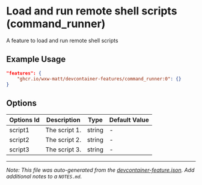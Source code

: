 
# Load and run remote shell scripts (command_runner)

A feature to load and run remote shell scripts

## Example Usage

```json
"features": {
    "ghcr.io/wxw-matt/devcontainer-features/command_runner:0": {}
}
```

## Options

| Options Id | Description | Type | Default Value |
|-----|-----|-----|-----|
| script1 | The script 1. | string | - |
| script2 | The script 2. | string | - |
| script3 | The script 3. | string | - |



---

_Note: This file was auto-generated from the [devcontainer-feature.json](https://github.com/wxw-matt/devcontainer-features/blob/main/src/command_runner/devcontainer-feature.json).  Add additional notes to a `NOTES.md`._
